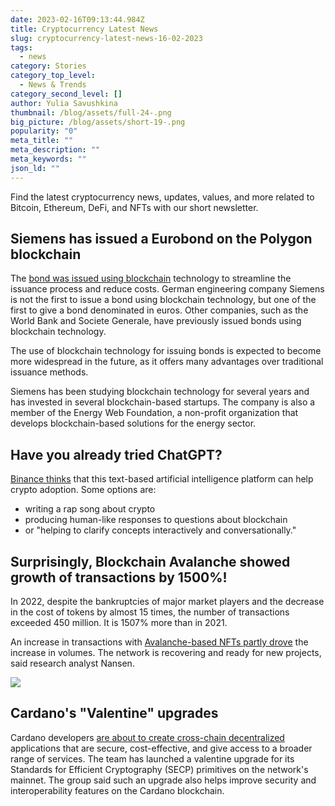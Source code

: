 ```yaml
---
date: 2023-02-16T09:13:44.984Z
title: Cryptocurrency Latest News
slug: cryptocurrency-latest-news-16-02-2023
tags:
  - news
category: Stories
category_top_level:
  - News & Trends
category_second_level: []
author: Yulia Savushkina
thumbnail: /blog/assets/full-24-.png
big_picture: /blog/assets/short-19-.png
popularity: "0"
meta_title: ""
meta_description: ""
meta_keywords: ""
json_ld: ""
---
```

Find the latest cryptocurrency news, updates, values, and more related to Bitcoin, Ethereum, DeFi, and NFTs with our short newsletter.

## Siemens has issued a Eurobond on the Polygon blockchain

The [bond was issued using blockchain](https://blockworks.co/news/german-conglomerate-siemens-issues-e60m-digital-bond-on-polygon) technology to streamline the issuance process and reduce costs. German engineering company Siemens is not the first to issue a bond using blockchain technology, but one of the first to give a bond denominated in euros. Other companies, such as the World Bank and Societe Generale, have previously issued bonds using blockchain technology.

The use of blockchain technology for issuing bonds is expected to become more widespread in the future, as it offers many advantages over traditional issuance methods.

Siemens has been studying blockchain technology for several years and has invested in several blockchain-based startups. The company is also a member of the Energy Web Foundation, a non-profit organization that develops blockchain-based solutions for the energy sector.

## Have you already tried ChatGPT?

[Binance thinks](https://finbold.com/binance-says-chatgpt-could-help-crypto-adoption-heres-how/) that this text-based artificial intelligence platform can help crypto adoption. Some options are:

* writing a rap song about crypto
* producing human-like responses to questions about blockchain
* or "helping to clarify concepts interactively and conversationally."

## Surprisingly, Blockchain Avalanche showed growth of transactions by 1500%!

In 2022, despite the bankruptcies of major market players and the decrease in the cost of tokens by almost 15 times, the number of transactions exceeded 450 million. It is 1507% more than in 2021.

An increase in transactions with [Avalanche-based NFTs partly drove](https://www.coindesk.com/tech/2023/02/14/avalanche-blockchain-saw-1500-transactional-growth-in-2022-nansen/) the increase in volumes. The network is recovering and ready for new projects, said research analyst Nansen. 

![](https://lh4.googleusercontent.com/FG1zlP94BrlmPCKu1J3Ll2Mcby_HE88O04cMaRg6Wp9JesT_jmRVQZV7I01B5h-zC4u6cPxbGhhZ62JTVqXWg1tZvOYFla3esGueEl7tgImvixxHSkCGpR3qxCGi5-C3TSzL0_aWRcp8F74U-bEIrc0)

## Cardano's "Valentine" upgrades 

Cardano developers [are about to create cross-chain decentralized](https://www.coindesk.com/tech/2023/02/15/cardano-gets-valentine-upgrade-heres-how-it-benefits-ada-token/) applications that are secure, cost-effective, and give access to a broader range of services. The team has launched a valentine upgrade for its Standards for Efficient Cryptography (SECP) primitives on the network's mainnet. The group said such an upgrade also helps improve security and interoperability features on the Cardano blockchain.